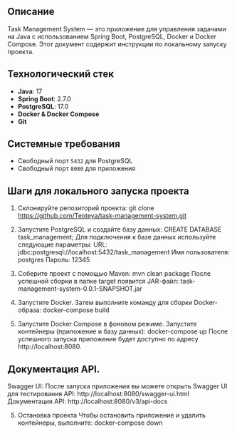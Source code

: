 ## Описание
Task Management System — это приложение для управления задачами на Java с использованием Spring Boot, PostgreSQL, Docker и Docker Compose. Этот документ содержит инструкции по локальному запуску проекта.

## Технологический стек
- **Java**: 17
- **Spring Boot**: 2.7.0
- **PostgreSQL**: 17.0
- **Docker & Docker Compose**
- **Git**

## Системные требования
- Свободный порт `5432` для PostgreSQL
- Свободный порт `8080` для приложения

## Шаги для локального запуска проекта
1. Склонируйте репозиторий проекта:
git clone https://github.com/Teoteya/task-management-system.git

2. Запустите PostgreSQL и создайте базу данных:
CREATE DATABASE task_management;
Для подключения к базе данных используйте следующие параметры:
URL: jdbc:postgresql://localhost:5432/task_management
Имя пользователя: postgres
Пароль: 12345

2. Соберите проект с помощью Maven:
mvn clean package
После успешной сборки в папке target появится JAR-файл:
task-management-system-0.0.1-SNAPSHOT.jar

3. Запустите Docker. Затем выполните команду для сборки Docker-образа:
docker-compose build

4. Запустите Docker Compose в фоновом режиме. Запустите контейнеры (приложение и базу данных):
docker-compose up
После успешного запуска приложение будет доступно по адресу http://localhost:8080.

## Документация API.
Swagger UI:
После запуска приложения вы можете открыть Swagger UI для тестирования API: 
http://localhost:8080/swagger-ui.html
Документация API: http://localhost:8080/v3/api-docs

5. Остановка проекта
Чтобы остановить приложение и удалить контейнеры, выполните:
docker-compose down
